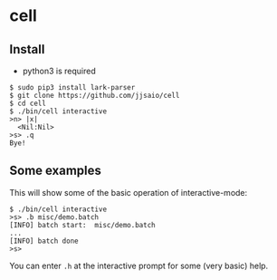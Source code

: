 # cell

Install
-------

* python3 is required

```
$ sudo pip3 install lark-parser
$ git clone https://github.com/jjsaio/cell
$ cd cell
$ ./bin/cell interactive
>n> |x|
  <Nil:Nil>
>s> .q
Bye!
```

Some examples
-------------

This will show some of the basic operation of interactive-mode:

```
$ ./bin/cell interactive
>s> .b misc/demo.batch
[INFO] batch start:  misc/demo.batch
...
[INFO] batch done
>s> 
```

You can enter `.h` at the interactive prompt for some (very basic) help.


